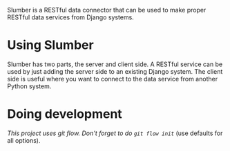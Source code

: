 Slumber is a RESTful data connector that can be used to make proper RESTful data services from Django systems.

# Using Slumber #

Slumber has two parts, the server and client side. A RESTful service can be used by just adding the server side to an existing Django system. The client side is useful where you want to connect to the data service from another Python system.

# Doing development #

_This project uses git flow. Don't forget to do `git flow init`_ (use defaults for all options).
